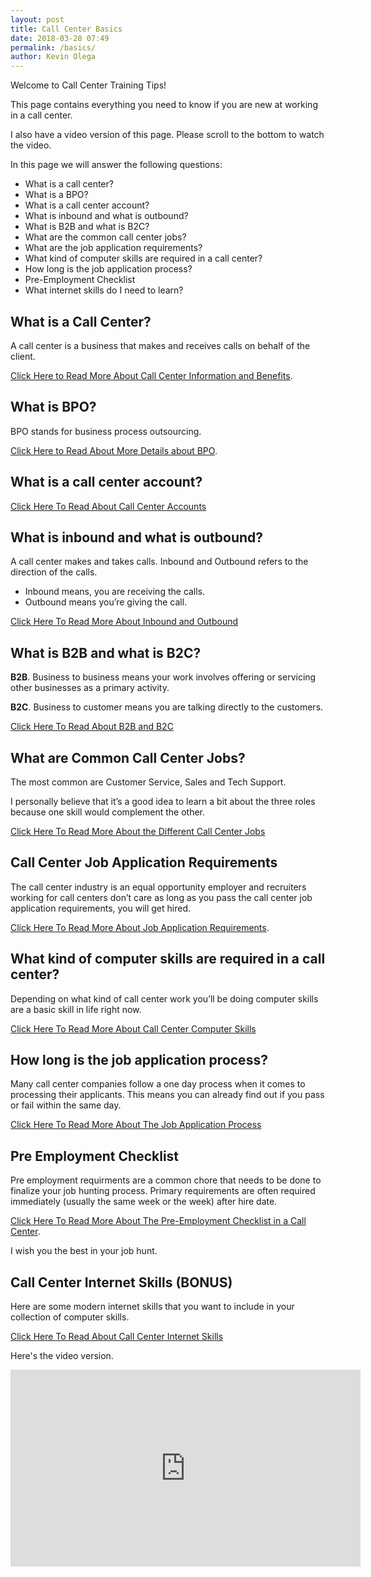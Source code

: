 ```yaml
--- 
layout: post
title: Call Center Basics
date: 2018-03-28 07:49
permalink: /basics/
author: Kevin Olega 
--- 
```

Welcome to Call Center Training Tips!

This page contains everything you need to know if you are new at working in a call center.

I also have a video version of this page. Please scroll to the bottom to watch the video.

In this page we will answer the following questions:

- What is a call center?
- What is a BPO?
- What is a call center account?
- What is inbound and what is outbound?
- What is B2B and what is B2C?
- What are the common call center jobs?
- What are the job application requirements?
- What kind of computer skills are required in a call center?
- How long is the job application process?
- Pre-Employment Checklist
- What internet skills do I need to learn?

## What is a Call Center?

A call center is a business that makes and receives calls on behalf of the client.

[Click Here to Read More About Call Center Information and Benefits](https://callcentertrainingtips.com/call-center-definition/).

## What is BPO?

BPO stands for business process outsourcing.

[Click Here to Read About More Details about BPO](https://callcentertrainingtips.com/bpo-definition/).

## What is a call center account?

[Click Here To Read About Call Center Accounts](https://callcentertrainingtips.com/call-center-account/)

## What is inbound and what is outbound?

A call center makes and takes calls. Inbound and Outbound refers to the direction of the calls.

- Inbound means, you are receiving the calls.
- Outbound means you’re giving the call.

[Click Here To Read More About Inbound and Outbound](https://callcentertrainingtips.com/inbound-outbound/)

## What is B2B and what is B2C?

**B2B**. Business to business means your work involves offering or servicing other businesses as a primary activity.

**B2C**. Business to customer means you are talking directly to the customers.

[Click Here To Read About B2B and B2C](https://callcentertrainingtips.com/B2B-B2C/)

## What are Common Call Center Jobs?

The most common are Customer Service, Sales and Tech Support.

I personally believe that it’s a good idea to learn a bit about the three roles because one skill would complement the other.

[Click Here To Read More About the Different Call Center Jobs](https://callcentertrainingtips.com/cc-jobs)

## Call Center Job Application Requirements

The call center industry is an equal opportunity employer and recruiters working for call centers don’t care as long as you pass the call center job application requirements, you will get hired.

[Click Here To Read More About Job Application Requirements](https://callcentertrainingtips.com/basic-requirements/).

## What kind of computer skills are required in a call center?

Depending on what kind of call center work you’ll be doing computer skills are a basic skill in life right now. 

[Click Here To Read More About Call Center Computer Skills](https://callcentertrainingtips.com/computer-skills/)

## How long is the job application process?

Many call center companies follow a one day process when it comes to processing their applicants. This means you can already find out if you pass or fail within the same day. 

[Click Here To Read More About The Job Application Process](https://callcentertrainingtips.com/long-process/)

## Pre Employment Checklist

Pre employment requirments are a common chore that needs to be done to finalize your job hunting process. Primary requirements are often required immediately (usually the same week or the week) after hire date.

[Click Here To Read More About The Pre-Employment Checklist in a Call Center](https://callcentertrainingtips.com/employment-checklist/).

I wish you the best in your job hunt.

## Call Center Internet Skills (BONUS)

Here are some modern internet skills that you want to include in your collection of computer skills.

[Click Here To Read About Call Center Internet Skills](https://callcentertrainingtips.com/internet-skills/)

Here's the video version.

<iframe width="560" height="315" src="https://www.youtube.com/embed/w3uha9dioDw" frameborder="0" allow="autoplay; encrypted-media" allowfullscreen></iframe>